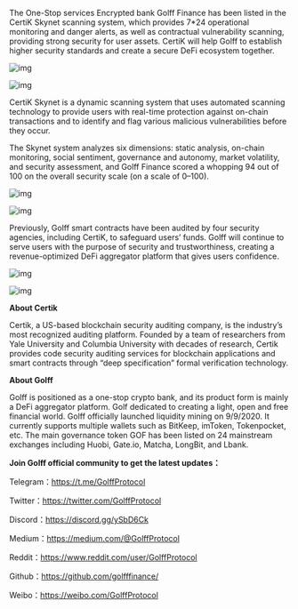 The One-Stop services Encrypted bank Golff Finance has been listed in the CertiK Skynet scanning system, which provides 7*24 operational monitoring and danger alerts, as well as contractual vulnerability scanning, providing strong security for user assets. CertiK will help Golff to establish higher security standards and create a secure DeFi ecosystem together.

![img](https://miro.medium.com/max/45/0*tl77zV4EdDf6_yxs?q=20)

![img](https://miro.medium.com/max/1050/0*tl77zV4EdDf6_yxs)

CertiK Skynet is a dynamic scanning system that uses automated scanning technology to provide users with real-time protection against on-chain transactions and to identify and flag various malicious vulnerabilities before they occur.

The Skynet system analyzes six dimensions: static analysis, on-chain monitoring, social sentiment, governance and autonomy, market volatility, and security assessment, and Golff Finance scored a whopping 94 out of 100 on the overall security scale (on a scale of 0–100).

![img](https://miro.medium.com/max/45/0*_3ZA1cqsmjk51ssM?q=20)

![img](https://miro.medium.com/max/1050/0*_3ZA1cqsmjk51ssM)

Previously, Golff smart contracts have been audited by four security agencies, including CertiK, to safeguard users’ funds. Golff will continue to serve users with the purpose of security and trustworthiness, creating a revenue-optimized DeFi aggregator platform that gives users confidence.

![img](https://miro.medium.com/max/45/0*gz-PjR82KrnxV381?q=20)

![img](https://miro.medium.com/max/1050/0*gz-PjR82KrnxV381)

**About Certik**

Certik, a US-based blockchain security auditing company, is the industry’s most recognized auditing platform. Founded by a team of researchers from Yale University and Columbia University with decades of research, Certik provides code security auditing services for blockchain applications and smart contracts through “deep specification” formal verification technology.

**About Golff**

Golff is positioned as a one-stop crypto bank, and its product form is mainly a DeFi aggregator platform. Golf dedicated to creating a light, open and free financial world. Golff officially launched liquidity mining on 9/9/2020. It currently supports multiple wallets such as BitKeep, imToken, Tokenpocket, etc. The main governance token GOF has been listed on 24 mainstream exchanges including Huobi, Gate.io, Matcha, LongBit, and Lbank.

**Join Golff official community to get the latest updates：**

Telegram：https://t.me/GolffProtocol

Twitter：https://twitter.com/GolffProtocol

Discord：https://discord.gg/ySbD6Ck

Medium：https://medium.com/@GolffProtocol

Reddit：https://www.reddit.com/user/GolffProtocol

Github：https://github.com/golfffinance/

Weibo：https://weibo.com/GolffProtocol